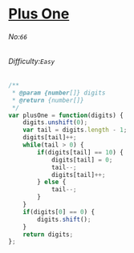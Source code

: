 # [Plus One](https://leetcode.com/problems/plus-one/)
###### No:`66`
###### Difficulty:`Easy`


```javascript
/**
 * @param {number[]} digits
 * @return {number[]}
 */
var plusOne = function(digits) {
    digits.unshift(0);
    var tail = digits.length - 1;
    digits[tail]++;
    while(tail > 0) {
        if(digits[tail] == 10) {
            digits[tail] = 0;
            tail--;
            digits[tail]++;
        } else {
            tail--;
        }
    }
    if(digits[0] == 0) {
        digits.shift();
    }
    return digits;
};
```
